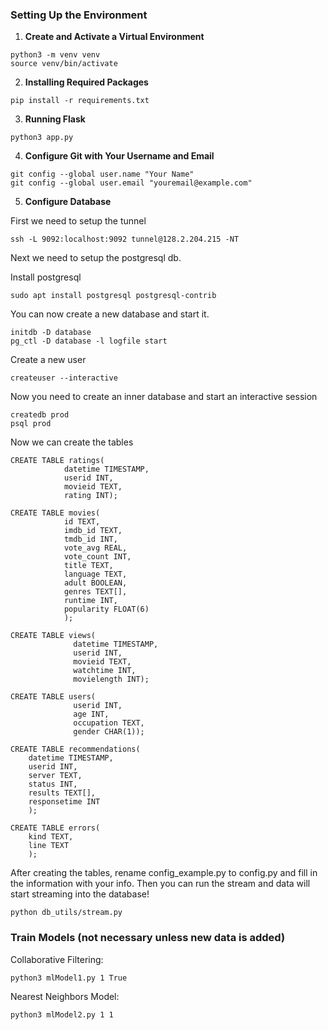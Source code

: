 ### Setting Up the Environment

1. **Create and Activate a Virtual Environment**

```
python3 -m venv venv
source venv/bin/activate
```

2. **Installing Required Packages**

```
pip install -r requirements.txt
```

3. **Running Flask**

```
python3 app.py
```
4. **Configure Git with Your Username and Email**

```
git config --global user.name "Your Name"
git config --global user.email "youremail@example.com"
```

5. **Configure Database**

First we need to setup the tunnel
```
ssh -L 9092:localhost:9092 tunnel@128.2.204.215 -NT
```
Next we need to setup the postgresql db. 

Install postgresql
```
sudo apt install postgresql postgresql-contrib
```
You can now create a new database and start it.
```
initdb -D database
pg_ctl -D database -l logfile start
```
Create a new user
```
createuser --interactive
```
Now you need to create an inner database and start an interactive session
```
createdb prod
psql prod
```
Now we can create the tables
```
CREATE TABLE ratings(
            datetime TIMESTAMP,
            userid INT,
            movieid TEXT,
            rating INT);

CREATE TABLE movies(
            id TEXT,
            imdb_id TEXT,
            tmdb_id INT,
            vote_avg REAL,
            vote_count INT,
            title TEXT,
            language TEXT,
            adult BOOLEAN,
            genres TEXT[],
            runtime INT,
            popularity FLOAT(6)
            );

CREATE TABLE views(
              datetime TIMESTAMP,
              userid INT,
              movieid TEXT,
              watchtime INT,
              movielength INT);

CREATE TABLE users(
              userid INT,
              age INT,
              occupation TEXT,
              gender CHAR(1));

CREATE TABLE recommendations(
    datetime TIMESTAMP,
    userid INT,
    server TEXT,
    status INT,
    results TEXT[],
    responsetime INT
    );

CREATE TABLE errors(
    kind TEXT,
    line TEXT
    );
```
After creating the tables, rename config_example.py to config.py and fill in the information with your info.
Then you can run the stream and data will start streaming into the database!
```
python db_utils/stream.py
```

### Train Models (not necessary unless new data is added)

Collaborative Filtering:
 ```
python3 mlModel1.py 1 True
```
Nearest Neighbors Model:
```
python3 mlModel2.py 1 1
```
